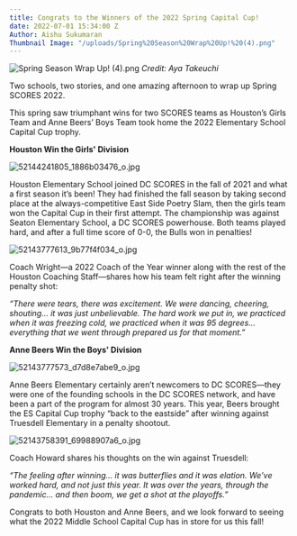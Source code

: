 ```yaml
---
title: Congrats to the Winners of the 2022 Spring Capital Cup!
date: 2022-07-01 15:34:00 Z
Author: Aishu Sukumaran
Thumbnail Image: "/uploads/Spring%20Season%20Wrap%20Up!%20(4).png"
---
```


![Spring Season Wrap Up! (4).png](/uploads/Spring%20Season%20Wrap%20Up!%20(4).png)
*Credit: Aya Takeuchi*

Two schools, two stories, and one amazing afternoon to wrap up Spring SCORES 2022.

This spring saw triumphant wins for two SCORES teams as Houston’s Girls Team and Anne Beers’ Boys Team took home the 2022 Elementary School Capital Cup trophy.

**Houston Win the Girls' Division**

![52144241805_1886b03476_o.jpg](/uploads/52144241805_1886b03476_o.jpg)

Houston Elementary School joined DC SCORES in the fall of 2021 and what a first season it’s been! They had finished the fall season by taking second place at the always-competitive East Side Poetry Slam, then the girls team won the Capital Cup in their first attempt. The championship was against Seaton Elementary School, a DC SCORES powerhouse. Both teams played hard, and after a full time score of 0-0, the Bulls won in penalties!

![52143777613_9b77f4f034_o.jpg](/uploads/52143777613_9b77f4f034_o.jpg)

Coach Wright—a 2022 Coach of the Year winner along with the rest of the Houston Coaching Staff—shares how his team felt right after the winning penalty shot:

*“There were tears, there was excitement. We were dancing, cheering, shouting… it was just unbelievable. The hard work we put in, we practiced when it was freezing cold, we practiced when it was 95 degrees… everything that we went through prepared us for that moment.”*

**Anne Beers Win the Boys' Division**

![52143777573_d7d8e7abe9_o.jpg](/uploads/52143777573_d7d8e7abe9_o.jpg)

Anne Beers Elementary certainly aren’t newcomers to DC SCORES—they were one of the founding schools in the DC SCORES network, and have been a part of the program for almost 30 years. This year, Beers brought the ES Capital Cup trophy “back to the eastside” after winning against Truesdell Elementary in a penalty shootout.

![52143758391_69988907a6_o.jpg](/uploads/52143758391_69988907a6_o.jpg)

Coach Howard shares his thoughts on the win against Truesdell:

*“The feeling after winning… it was butterflies and it was elation. We’ve worked hard, and not just this year. It was over the years, through the pandemic… and then boom, we get a shot at the playoffs.”*

Congrats to both Houston and Anne Beers, and we look forward to seeing what the 2022 Middle School Capital Cup has in store for us this fall!